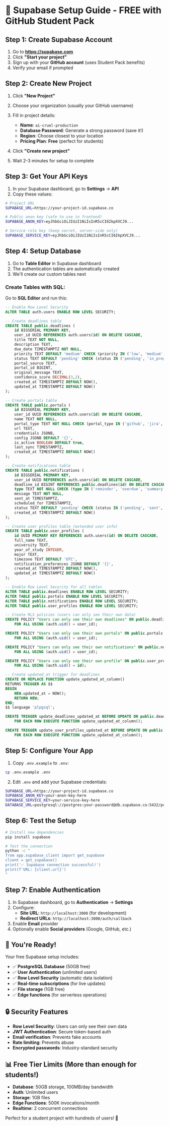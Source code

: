 # 🚀 **Supabase Setup Guide - FREE with GitHub Student Pack**

## Step 1: Create Supabase Account

1. Go to **https://supabase.com**
2. Click **"Start your project"**
3. Sign up with your **GitHub account** (uses Student Pack benefits)
4. Verify your email if prompted

## Step 2: Create New Project

1. Click **"New Project"**
2. Choose your organization (usually your GitHub username)
3. Fill in project details:

    - **Name**: `ai-cruel-production`
    - **Database Password**: Generate a strong password (save it!)
    - **Region**: Choose closest to your location
    - **Pricing Plan**: **Free** (perfect for students)

4. Click **"Create new project"**
5. Wait 2-3 minutes for setup to complete

## Step 3: Get Your API Keys

1. In your Supabase dashboard, go to **Settings** → **API**
2. Copy these values:

```bash
# Project URL
SUPABASE_URL=https://your-project-id.supabase.co

# Public anon key (safe to use in frontend)
SUPABASE_ANON_KEY=eyJhbGciOiJIUzI1NiIsInR5cCI6IkpXVCJ9...

# Service role key (keep secret, server-side only)
SUPABASE_SERVICE_KEY=eyJhbGciOiJIUzI1NiIsInR5cCI6IkpXVCJ9...
```

## Step 4: Setup Database

1. Go to **Table Editor** in Supabase dashboard
2. The authentication tables are automatically created
3. We'll create our custom tables next

### Create Tables with SQL:

Go to **SQL Editor** and run this:

```sql
-- Enable Row Level Security
ALTER TABLE auth.users ENABLE ROW LEVEL SECURITY;

-- Create deadlines table
CREATE TABLE public.deadlines (
    id BIGSERIAL PRIMARY KEY,
    user_id UUID REFERENCES auth.users(id) ON DELETE CASCADE,
    title TEXT NOT NULL,
    description TEXT,
    due_date TIMESTAMPTZ NOT NULL,
    priority TEXT DEFAULT 'medium' CHECK (priority IN ('low', 'medium', 'high', 'critical')),
    status TEXT DEFAULT 'pending' CHECK (status IN ('pending', 'in_progress', 'completed', 'overdue')),
    portal_source TEXT,
    portal_id BIGINT,
    original_message TEXT,
    confidence_score DECIMAL(3,2),
    created_at TIMESTAMPTZ DEFAULT NOW(),
    updated_at TIMESTAMPTZ DEFAULT NOW()
);

-- Create portals table
CREATE TABLE public.portals (
    id BIGSERIAL PRIMARY KEY,
    user_id UUID REFERENCES auth.users(id) ON DELETE CASCADE,
    name TEXT NOT NULL,
    portal_type TEXT NOT NULL CHECK (portal_type IN ('github', 'jira', 'trello', 'whatsapp', 'manual')),
    url TEXT,
    credentials JSONB,
    config JSONB DEFAULT '{}',
    is_active BOOLEAN DEFAULT true,
    last_sync TIMESTAMPTZ,
    created_at TIMESTAMPTZ DEFAULT NOW()
);

-- Create notifications table
CREATE TABLE public.notifications (
    id BIGSERIAL PRIMARY KEY,
    user_id UUID REFERENCES auth.users(id) ON DELETE CASCADE,
    deadline_id BIGINT REFERENCES public.deadlines(id) ON DELETE CASCADE,
    type TEXT NOT NULL CHECK (type IN ('reminder', 'overdue', 'summary')),
    message TEXT NOT NULL,
    sent_at TIMESTAMPTZ,
    scheduled_for TIMESTAMPTZ,
    status TEXT DEFAULT 'pending' CHECK (status IN ('pending', 'sent', 'failed')),
    created_at TIMESTAMPTZ DEFAULT NOW()
);

-- Create user profiles table (extended user info)
CREATE TABLE public.user_profiles (
    id UUID PRIMARY KEY REFERENCES auth.users(id) ON DELETE CASCADE,
    full_name TEXT,
    university TEXT,
    year_of_study INTEGER,
    major TEXT,
    timezone TEXT DEFAULT 'UTC',
    notification_preferences JSONB DEFAULT '{}',
    created_at TIMESTAMPTZ DEFAULT NOW(),
    updated_at TIMESTAMPTZ DEFAULT NOW()
);

-- Enable Row Level Security for all tables
ALTER TABLE public.deadlines ENABLE ROW LEVEL SECURITY;
ALTER TABLE public.portals ENABLE ROW LEVEL SECURITY;
ALTER TABLE public.notifications ENABLE ROW LEVEL SECURITY;
ALTER TABLE public.user_profiles ENABLE ROW LEVEL SECURITY;

-- Create RLS policies (users can only see their own data)
CREATE POLICY "Users can only see their own deadlines" ON public.deadlines
    FOR ALL USING (auth.uid() = user_id);

CREATE POLICY "Users can only see their own portals" ON public.portals
    FOR ALL USING (auth.uid() = user_id);

CREATE POLICY "Users can only see their own notifications" ON public.notifications
    FOR ALL USING (auth.uid() = user_id);

CREATE POLICY "Users can only see their own profile" ON public.user_profiles
    FOR ALL USING (auth.uid() = id);

-- Create updated_at trigger for deadlines
CREATE OR REPLACE FUNCTION update_updated_at_column()
RETURNS TRIGGER AS $$
BEGIN
    NEW.updated_at = NOW();
    RETURN NEW;
END;
$$ language 'plpgsql';

CREATE TRIGGER update_deadlines_updated_at BEFORE UPDATE ON public.deadlines
    FOR EACH ROW EXECUTE FUNCTION update_updated_at_column();

CREATE TRIGGER update_user_profiles_updated_at BEFORE UPDATE ON public.user_profiles
    FOR EACH ROW EXECUTE FUNCTION update_updated_at_column();
```

## Step 5: Configure Your App

1. Copy `.env.example` to `.env`:

```bash
cp .env.example .env
```

2. Edit `.env` and add your Supabase credentials:

```bash
SUPABASE_URL=https://your-project-id.supabase.co
SUPABASE_ANON_KEY=your-anon-key-here
SUPABASE_SERVICE_KEY=your-service-key-here
DATABASE_URL=postgresql://postgres:your-password@db.supabase.co:5432/postgres
```

## Step 6: Test the Setup

```bash
# Install new dependencies
pip install supabase

# Test the connection
python -c "
from app.supabase_client import get_supabase
client = get_supabase()
print('✅ Supabase connection successful!')
print(f'URL: {client.url}')
"
```

## Step 7: Enable Authentication

1. In Supabase dashboard, go to **Authentication** → **Settings**
2. Configure:
    - **Site URL**: `http://localhost:3000` (for development)
    - **Redirect URLs**: `http://localhost:3000/auth/callback`
3. Enable **Email** provider
4. Optionally enable **Social providers** (Google, GitHub, etc.)

## 🎉 **You're Ready!**

Your free Supabase setup includes:

-   ✅ **PostgreSQL Database** (50GB free)
-   ✅ **User Authentication** (unlimited users)
-   ✅ **Row Level Security** (automatic data isolation)
-   ✅ **Real-time subscriptions** (for live updates)
-   ✅ **File storage** (1GB free)
-   ✅ **Edge functions** (for serverless operations)

## 🔒 **Security Features**

-   **Row Level Security**: Users can only see their own data
-   **JWT Authentication**: Secure token-based auth
-   **Email verification**: Prevents fake accounts
-   **Rate limiting**: Prevents abuse
-   **Encrypted passwords**: Industry-standard security

## 📊 **Free Tier Limits** (More than enough for students!)

-   **Database**: 50GB storage, 100MB/day bandwidth
-   **Auth**: Unlimited users
-   **Storage**: 1GB files
-   **Edge Functions**: 500K invocations/month
-   **Realtime**: 2 concurrent connections

Perfect for a student project with hundreds of users! 🚀
